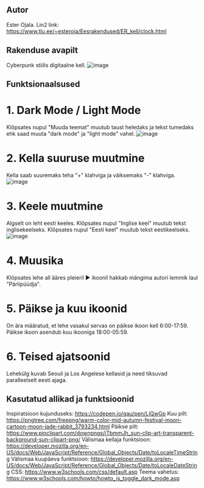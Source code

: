 ## Autor
Ester Ojala. Lin2 link: https://www.tlu.ee/~esteroja/Eesrakendused/ER_kell/clock.html
## Rakenduse avapilt
Cyberpunk stiilis digitaalne kell.
![image](https://github.com/esteroja/Eesrakendused_kodutoo-1/assets/146342718/14819fd3-a400-4c58-8afe-50cdca509038)
## Funktsionaalsused
# 1. Dark Mode / Light Mode
Klõpsates nupul "Muuda teemat" muutub taust heledaks ja tekst tumedaks ehk saad muuta "dark mode" ja "light mode" vahel.
![image](https://github.com/esteroja/Eesrakendused_kodutoo-1/assets/146342718/dac1c1af-ecce-4323-b0ee-d644e109f1a6)
# 2. Kella suuruse muutmine
Kella saab suuremaks teha "+" klahviga ja väiksemaks "-" klahviga.
![image](https://github.com/esteroja/Eesrakendused_kodutoo-1/assets/146342718/524beae2-bd40-4b08-b815-e37c3ede764c)
# 3. Keele muutmine
Algselt on leht eesti keeles. Klõpsates nupul "Inglise keel" muutub tekst inglisekeelseks. Klõpsates nupul "Eesti keel" muutub tekst eestikeelseks.
![image](https://github.com/esteroja/Eesrakendused_kodutoo-1/assets/146342718/118837d6-6a53-4898-bb8b-274e841af515)
# 4. Muusika
Klõpsates lehe all ääres pleieril ▶ ikoonil hakkab mängima autori lemmik laul "Pärlipüüdja".
# 5. Päikse ja kuu ikoonid
On ära määratud, et lehe vasakul servas on päikse ikoon kell 6:00-17:59. Päikse ikoon asendub kuu ikooniga 18:00-05:59.

# 6. Teised ajatsoonid
Lehekülg kuvab Seouli ja Los Angelese kellasid ja need tiksuvad paralleelselt eesti ajaga.
## Kasutatud allikad ja funktsioonid
Inspiratsioon kujunduseks: https://codepen.io/gau/pen/LjQwGp
Kuu pilt: https://pngtree.com/freepng/warm-color-mid-autumn-festival-moon-cartoon-moon-jade-rabbit_3793234.html
Päikse pilt: https://www.pinclipart.com/downpngs/iTbmmJh_sun-clip-art-transparent-background-sun-clipart-png/
Välismaa kellaja funktsioon: https://developer.mozilla.org/en-US/docs/Web/JavaScript/Reference/Global_Objects/Date/toLocaleTimeString
Välismaa kuupäeva funktsioon: https://developer.mozilla.org/en-US/docs/Web/JavaScript/Reference/Global_Objects/Date/toLocaleDateString 
CSS: https://www.w3schools.com/css/default.asp 
Teema vahetus: https://www.w3schools.com/howto/howto_js_toggle_dark_mode.asp
